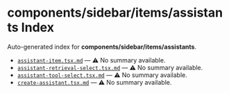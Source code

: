 # components/sidebar/items/assistants Index

Auto-generated index for **components/sidebar/items/assistants**.

- [`assistant-item.tsx.md`](./assistant-item.tsx.md) — ⚠️ No summary available.
- [`assistant-retrieval-select.tsx.md`](./assistant-retrieval-select.tsx.md) — ⚠️ No summary available.
- [`assistant-tool-select.tsx.md`](./assistant-tool-select.tsx.md) — ⚠️ No summary available.
- [`create-assistant.tsx.md`](./create-assistant.tsx.md) — ⚠️ No summary available.
